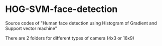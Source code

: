 # HOG-SVM-face-detection
Source codes of "Human face detection using Histogram of Gradient and Support vector machine"

There are 2 folders for different types of camera (4x3 or 16x9)
